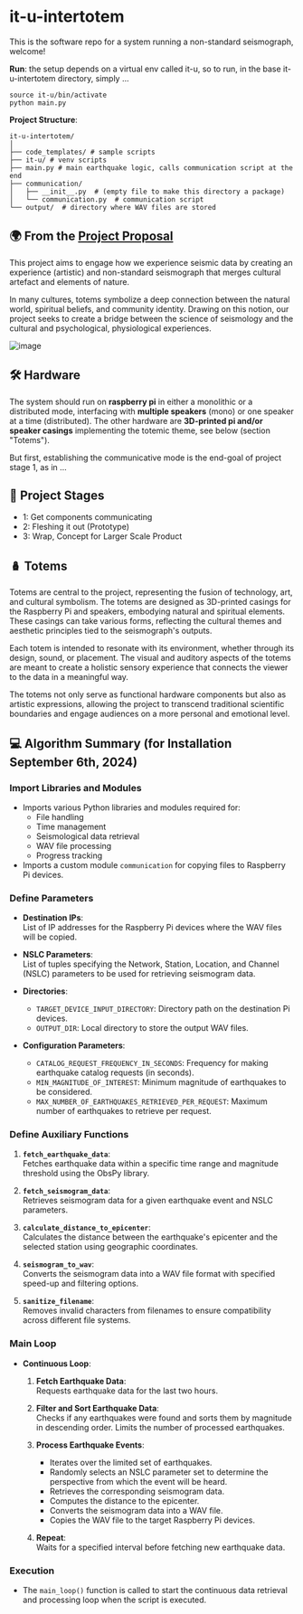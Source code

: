 # it-u-intertotem

This is the software repo for a system running a non-standard seismograph, welcome!

**Run**: the setup depends on a virtual env called it-u, so to run, in the base it-u-intertotem directory, simply ...

```
source it-u/bin/activate
python main.py
```

**Project Structure**:

```
it-u-intertotem/
│
├── code_templates/ # sample scripts
├── it-u/ # venv scripts
├── main.py # main earthquake logic, calls communication script at the end
├── communication/
│   ├── __init__.py  # (empty file to make this directory a package)
│   └── communication.py  # communication script
└── output/  # directory where WAV files are stored
```

## 🌍 From the [Project Proposal](https://github.com/heseltime/it-u-intertotem/blob/main/project-proposal.pdf)

This project aims to engage how we experience seismic data by creating an experience (artistic) and non-standard seismograph that merges cultural artefact and elements of nature.

In many cultures, totems symbolize a deep connection between the natural world, spiritual beliefs, and community identity. Drawing on this notion, our project seeks to create a bridge between the science of seismology and the cultural and psychological, physiological experiences.

![image](https://github.com/user-attachments/assets/d5fbde86-16aa-4a73-8cec-b953ca6096df)


## 🛠️ Hardware 

The system should run on **raspberry pi** in either a monolithic or a distributed mode, interfacing with **multiple speakers** (mono) or one speaker at a time (distributed). The other hardware are **3D-printed pi and/or speaker casings** implementing the totemic theme, see below (section "Totems").

But first, establishing the communicative mode is the end-goal of project stage 1, as in ...

## 📅 Project Stages

- 1: Get components communicating
- 2: Fleshing it out (Prototype)
- 3: Wrap, Concept for Larger Scale Product

## 🪆 Totems

Totems are central to the project, representing the fusion of technology, art, and cultural symbolism. The totems are designed as 3D-printed casings for the Raspberry Pi and speakers, embodying natural and spiritual elements. These casings can take various forms, reflecting the cultural themes and aesthetic principles tied to the seismograph's outputs.

Each totem is intended to resonate with its environment, whether through its design, sound, or placement. The visual and auditory aspects of the totems are meant to create a holistic sensory experience that connects the viewer to the data in a meaningful way.

The totems not only serve as functional hardware components but also as artistic expressions, allowing the project to transcend traditional scientific boundaries and engage audiences on a more personal and emotional level.

## :computer: Algorithm Summary (for Installation September 6th, 2024)

### Import Libraries and Modules
- Imports various Python libraries and modules required for:
  - File handling
  - Time management
  - Seismological data retrieval
  - WAV file processing
  - Progress tracking
- Imports a custom module `communication` for copying files to Raspberry Pi devices.

### Define Parameters
- **Destination IPs**:  
  List of IP addresses for the Raspberry Pi devices where the WAV files will be copied.
  
- **NSLC Parameters**:  
  List of tuples specifying the Network, Station, Location, and Channel (NSLC) parameters to be used for retrieving seismogram data.

- **Directories**:  
  - `TARGET_DEVICE_INPUT_DIRECTORY`: Directory path on the destination Pi devices.  
  - `OUTPUT_DIR`: Local directory to store the output WAV files.

- **Configuration Parameters**:  
  - `CATALOG_REQUEST_FREQUENCY_IN_SECONDS`: Frequency for making earthquake catalog requests (in seconds).  
  - `MIN_MAGNITUDE_OF_INTEREST`: Minimum magnitude of earthquakes to be considered.  
  - `MAX_NUMBER_OF_EARTHQUAKES_RETRIEVED_PER_REQUEST`: Maximum number of earthquakes to retrieve per request.

### Define Auxiliary Functions
1. **`fetch_earthquake_data`**:  
   Fetches earthquake data within a specific time range and magnitude threshold using the ObsPy library.

2. **`fetch_seismogram_data`**:  
   Retrieves seismogram data for a given earthquake event and NSLC parameters.

3. **`calculate_distance_to_epicenter`**:  
   Calculates the distance between the earthquake's epicenter and the selected station using geographic coordinates.

4. **`seismogram_to_wav`**:  
   Converts the seismogram data into a WAV file format with specified speed-up and filtering options.

5. **`sanitize_filename`**:  
   Removes invalid characters from filenames to ensure compatibility across different file systems.

### Main Loop
- **Continuous Loop**:
  1. **Fetch Earthquake Data**:  
     Requests earthquake data for the last two hours.
  
  2. **Filter and Sort Earthquake Data**:  
     Checks if any earthquakes were found and sorts them by magnitude in descending order. Limits the number of processed earthquakes.
  
  3. **Process Earthquake Events**:  
     - Iterates over the limited set of earthquakes.
     - Randomly selects an NSLC parameter set to determine the perspective from which the event will be heard.
     - Retrieves the corresponding seismogram data.
     - Computes the distance to the epicenter.
     - Converts the seismogram data into a WAV file.
     - Copies the WAV file to the target Raspberry Pi devices.
  
  4. **Repeat**:  
     Waits for a specified interval before fetching new earthquake data.

### Execution
- The `main_loop()` function is called to start the continuous data retrieval and processing loop when the script is executed.

